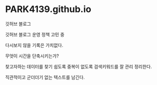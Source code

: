 # PARK4139.github.io

깃허브 블로그 

깃허브 블로그 운영 정책 고민 중

다시보지 않을 기록은 가치없다.

무엇이 시간을 단축시키는가?

찾고자하는 데이터를 찾기 쉽도록 중복이 없도록 검색키워드를 잘 관리 정리한다.

직관적이고 군더더기 없는 텍스트를 남긴다.
